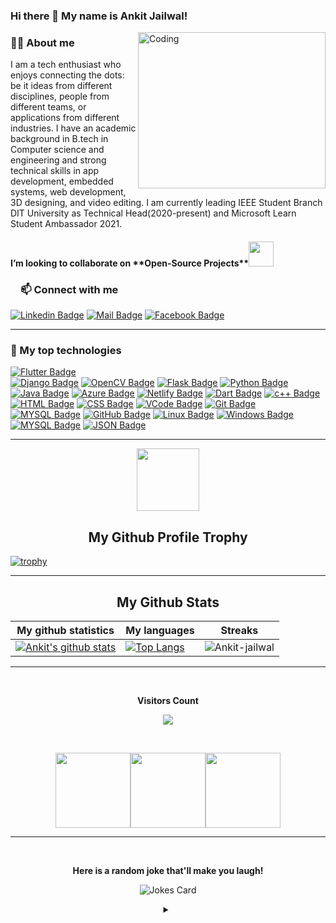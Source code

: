 ### Hi there 👋 My name is Ankit Jailwal!
<img align="right" alt="Coding" width="300" height="250" src="https://cdn.dribbble.com/users/1292677/screenshots/6139167/avento.gif">

<h3><a id="user-content-about-me" class="anchor" aria-hidden="true" href="#about-me"></a>🙋‍♂️ About me</h3>
I am a tech enthusiast who enjoys connecting the dots: be it ideas from different disciplines, people from different teams, or
applications from different industries. I have an academic background in B.tech in Computer science and engineering and strong
technical skills in app development, embedded systems, web development, 3D designing, and video editing. I am currently leading IEEE Student Branch DIT University as Technical Head(2020-present) and Microsoft Learn Student
Ambassador 2021. 

<h4>I’m looking to collaborate on **Open-Source Projects**<img src="https://github.com/rajput2107/rajput2107/blob/master/Assets/Handshake.gif" width="40px"></h4>

<!-- START NEW SECTION -->
 <!-- CONNECT WITH ME LINKS -->
<h3><a id="user-content-about-me" class="anchor" aria-hidden="true" href="#about-me"><svg class="octicon octicon-link" viewBox="0 0 16 16" version="1.1" width="16" height="16" aria-hidden="true"></a>📫 Connect with me</h3>
 
[![Linkedin Badge](https://img.shields.io/badge/LinkedIn-0077B5?style=for-the-badge&logo=linkedin&logoColor=white)](https://www.linkedin.com/in/ankit-jailwal-776712173/) [![Mail Badge](https://img.shields.io/badge/Gmail-D14836?style=for-the-badge&logo=gmail&logoColor=white)](mailto:jailwalankit@gmail.com) [![Facebook Badge](https://img.shields.io/badge/Facebook-1877F2?style=for-the-badge&logo=facebook&logoColor=white)](https://www.facebook.com/ankit.jailwal.52/)
<hr>
 
  
 <!-- START NEW SECTION -->
<!--  TOP Technologies That I use Daily  -->
<h3><a id="user-content-about-me" class="anchor" aria-hidden="true" href="#top-technologies"></a>🚀 My top technologies</h3>
 
[![Flutter Badge](https://img.shields.io/badge/Flutter-02569B?style=for-the-badge&logo=flutter&logoColor=61DAFB)](#)  
[![Django Badge](https://img.shields.io/badge/Django-092E20?style=for-the-badge&logo=django&logoColor=61DAFB)](#) 
[![OpenCV Badge](https://img.shields.io/badge/OpenCV-35495E?style=for-the-badge&logo=OpenCV&logoColor=4FC08D)](#) 
[![Flask Badge](https://img.shields.io/badge/Flask-35495E?style=for-the-badge&logo=Flask&logoColor=4FC08D)](#)
 [![Python Badge](https://img.shields.io/badge/Python-35495E?style=for-the-badge&logo=Python&logoColor=4FC08D)](#) 
[![Java Badge](https://img.shields.io/badge/-Java-007396?style=for-the-badge&labelColor=black&logo=java&logoColor=007396)](#)
[![Azure Badge](https://img.shields.io/badge/Microsoft_Azure-0089D6?style=for-the-badge&logo=microsoft-azure&logoColor=white)](#)
[![Netlify Badge](https://img.shields.io/badge/Netlify-00C7B7?style=for-the-badge&logo=netlify&logoColor=61DAFB)](#)
[![Dart Badge](https://img.shields.io/badge/Dart-0175C2?style=for-the-badge&logo=dart&logoColor=white)](#)
[![c++ Badge](https://img.shields.io/badge/-c++-00599C?style=for-the-badge&labelColor=white&logo=c&logoColor=00599C)](#) 
[![HTML Badge](https://img.shields.io/badge/HTML-43853D?style=for-the-badge&logo=HTML&logoColor=white)](#)
[![CSS Badge](https://img.shields.io/badge/CSS-43853D?style=for-the-badge&logo=CSS&logoColor=white)](#) 
[![VCode Badge](https://img.shields.io/badge/VCode-20232A?style=for-the-badge&logo=VCode&logoColor=61DAFB)](#) 
[![Git Badge](https://img.shields.io/badge/Git-20232A?style=for-the-badge&logo=Git&logoColor=61DAFB)](#) 
[![MYSQL Badge](https://img.shields.io/badge/MYSQL-20232A?style=for-the-badge&logo=MYSQL&logoColor=61DAFB)](#) 
[![GitHub Badge](https://img.shields.io/badge/GitHub-20232A?style=for-the-badge&logo=GitHub&logoColor=61DAFB)](#) 
[![Linux Badge](https://img.shields.io/badge/Linux-20232A?style=for-the-badge&logo=Linux&logoColor=61DAFB)](#) 
[![Windows Badge](https://img.shields.io/badge/Windows-20232A?style=for-the-badge&logo=Windows&logoColor=61DAFB)](#) 
[![MYSQL Badge](https://img.shields.io/badge/MYSQL-20232A?style=for-the-badge&logo=MYSQL&logoColor=61DAFB)](#) 
[![JSON Badge](https://img.shields.io/badge/JSON-20232A?style=for-the-badge&logo=JSON&logoColor=61DAFB)](#)  
 <hr>
 
 
<!-- START NEW SECTION -->
<p align="center">
  <img width="100" src="https://user-images.githubusercontent.com/6661165/91657958-61b4fd00-eb00-11ea-9def-dc7ef5367e34.png" />  
  <h2 align="center">My Github Profile Trophy</h2>
</p>

[![trophy](https://github-profile-trophy.vercel.app/?username=Ankit-jailwal&theme=radical&margin-w=40&margin-h=40)](https://github.com/Ankit-jailwal)

<hr>

<!-- START NEW SECTION -->
<p align="center">
 <h2 align="center">My Github Stats</h2>

|My github statistics|My languages|Streaks|
|-|-|-|
|[![Ankit's github stats](https://github-readme-stats.vercel.app/api?username=Ankit-jailwal&show_icons=true&theme=dark&hide_title=true)](https://github.com/Ankit-jailwal)|[![Top Langs](https://github-readme-stats.vercel.app/api/top-langs/?username=Ankit-jailwal&show_icons=true&theme=dark&layout=compact&hide_title=true)](https://github.com/Ankit-jailwal)|![Ankit-jailwal](https://github-readme-streak-stats.herokuapp.com/?user=Ankit-jailwal&theme=dark)
<hr>

<!-- START NEW SECTION -->
<div align="center">
<br><p align="centre"><b>Visitors Count</b></p>  
<p align="center"><img align="center" src="https://profile-counter.glitch.me/{Ankit-jailwal}/count.svg" /></p> 
<br></div>


<p align="center">
<img align="" height='120px' src="https://github.com/aryashah2k/aryashah2k/blob/main/assets/Geometric%20White.gif" /><img align="" height='120px' src="https://raw.githubusercontent.com/rodrigograca31/rodrigograca31/master/matrix.svg" /><img align="" height='120px' src="https://github.com/aryashah2k/aryashah2k/blob/main/assets/Geometric%20White.gif" />
</p>
<hr>

<!-- START NEW SECTION -->
<div align="center">
 <br>
 <p align="centre"><b> Here is a random joke that'll make you laugh!</b></p>
 
![Jokes Card](https://readme-jokes.vercel.app/api)
 
<details><summary align="center"> </samp></summary><p align ="centre"> Refresh page to load New joke</p></details>
<br>
  </p>

